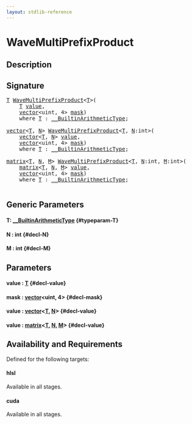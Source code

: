 ```yaml
---
layout: stdlib-reference
---
```


# WaveMultiPrefixProduct

## Description





## Signature 

<pre>
<a href="/stdlib-reference/global-decls/wavemultiprefixproduct-049f#typeparam-T" class="code_type">T</a> <a href="/stdlib-reference/global-decls/wavemultiprefixproduct-049f">WaveMultiPrefixProduct</a>&lt;<a href="/stdlib-reference/global-decls/wavemultiprefixproduct-049f#typeparam-T" class="code_type">T</a>&gt;(
    <a href="/stdlib-reference/global-decls/wavemultiprefixproduct-049f#typeparam-T" class="code_type">T</a> <a href="/stdlib-reference/global-decls/wavemultiprefixproduct-049f#decl-value" class="code_param">value</a>,
    <a href="/stdlib-reference/types/vector/index" class="code_type">vector</a>&lt;<span class="code_keyword">uint</span>, 4&gt; <a href="/stdlib-reference/global-decls/wavemultiprefixproduct-049f#decl-mask" class="code_param">mask</a>)
    <span class='code_keyword'>where</span> <a href="/stdlib-reference/global-decls/wavemultiprefixproduct-049f#typeparam-T" class="code_type">T</a> : <a href="/stdlib-reference/interfaces/0_builtinarithmetictype-029j/index" class="code_type">__BuiltinArithmeticType</a>;

<a href="/stdlib-reference/types/vector/index" class="code_type">vector</a>&lt;<a href="/stdlib-reference/global-decls/wavemultiprefixproduct-049f#typeparam-T" class="code_type">T</a>, <a href="/stdlib-reference/global-decls/wavemultiprefixproduct-049f#decl-N" class="code_var">N</a>&gt; <a href="/stdlib-reference/global-decls/wavemultiprefixproduct-049f">WaveMultiPrefixProduct</a>&lt;<a href="/stdlib-reference/global-decls/wavemultiprefixproduct-049f#typeparam-T" class="code_type">T</a>, <a href="/stdlib-reference/global-decls/wavemultiprefixproduct-049f#decl-N" class="code_var">N</a>:<span class="code_keyword">int</span>&gt;(
    <a href="/stdlib-reference/types/vector/index" class="code_type">vector</a>&lt;<a href="/stdlib-reference/global-decls/wavemultiprefixproduct-049f#typeparam-T" class="code_type">T</a>, <a href="/stdlib-reference/global-decls/wavemultiprefixproduct-049f#decl-N" class="code_var">N</a>&gt; <a href="/stdlib-reference/global-decls/wavemultiprefixproduct-049f#decl-value" class="code_param">value</a>,
    <a href="/stdlib-reference/types/vector/index" class="code_type">vector</a>&lt;<span class="code_keyword">uint</span>, 4&gt; <a href="/stdlib-reference/global-decls/wavemultiprefixproduct-049f#decl-mask" class="code_param">mask</a>)
    <span class='code_keyword'>where</span> <a href="/stdlib-reference/global-decls/wavemultiprefixproduct-049f#typeparam-T" class="code_type">T</a> : <a href="/stdlib-reference/interfaces/0_builtinarithmetictype-029j/index" class="code_type">__BuiltinArithmeticType</a>;

<a href="/stdlib-reference/types/matrix/index" class="code_type">matrix</a>&lt;<a href="/stdlib-reference/global-decls/wavemultiprefixproduct-049f#typeparam-T" class="code_type">T</a>, <a href="/stdlib-reference/global-decls/wavemultiprefixproduct-049f#decl-N" class="code_var">N</a>, <a href="/stdlib-reference/global-decls/wavemultiprefixproduct-049f#decl-M" class="code_var">M</a>&gt; <a href="/stdlib-reference/global-decls/wavemultiprefixproduct-049f">WaveMultiPrefixProduct</a>&lt;<a href="/stdlib-reference/global-decls/wavemultiprefixproduct-049f#typeparam-T" class="code_type">T</a>, <a href="/stdlib-reference/global-decls/wavemultiprefixproduct-049f#decl-N" class="code_var">N</a>:<span class="code_keyword">int</span>, <a href="/stdlib-reference/global-decls/wavemultiprefixproduct-049f#decl-M" class="code_var">M</a>:<span class="code_keyword">int</span>&gt;(
    <a href="/stdlib-reference/types/matrix/index" class="code_type">matrix</a>&lt;<a href="/stdlib-reference/global-decls/wavemultiprefixproduct-049f#typeparam-T" class="code_type">T</a>, <a href="/stdlib-reference/global-decls/wavemultiprefixproduct-049f#decl-N" class="code_var">N</a>, <a href="/stdlib-reference/global-decls/wavemultiprefixproduct-049f#decl-M" class="code_var">M</a>&gt; <a href="/stdlib-reference/global-decls/wavemultiprefixproduct-049f#decl-value" class="code_param">value</a>,
    <a href="/stdlib-reference/types/vector/index" class="code_type">vector</a>&lt;<span class="code_keyword">uint</span>, 4&gt; <a href="/stdlib-reference/global-decls/wavemultiprefixproduct-049f#decl-mask" class="code_param">mask</a>)
    <span class='code_keyword'>where</span> <a href="/stdlib-reference/global-decls/wavemultiprefixproduct-049f#typeparam-T" class="code_type">T</a> : <a href="/stdlib-reference/interfaces/0_builtinarithmetictype-029j/index" class="code_type">__BuiltinArithmeticType</a>;

</pre>

## Generic Parameters

#### T: [\_\_BuiltinArithmeticType](/stdlib-reference/interfaces/0_builtinarithmetictype-029j/index) {#typeparam-T}
#### N  : int {#decl-N}
#### M  : int {#decl-M}

## Parameters

#### value  : [T](/stdlib-reference/global-decls/wavemultiprefixproduct-049f#typeparam-T) {#decl-value}
#### mask  : [vector](/stdlib-reference/types/vector/index)\<uint, 4\> {#decl-mask}
#### value  : [vector](/stdlib-reference/types/vector/index)\<[T](/stdlib-reference/types/vector/index#typeparam-T), [N](/stdlib-reference/types/vector/index#decl-N)\> {#decl-value}
#### value  : [matrix](/stdlib-reference/types/matrix/index)\<[T](/stdlib-reference/types/matrix/t-0), [N](/stdlib-reference/types/matrix/index#decl-N), [M](/stdlib-reference/types/matrix/index#decl-M)\> {#decl-value}

## Availability and Requirements

Defined for the following targets:

#### hlsl
Available in all stages.

#### cuda
Available in all stages.



